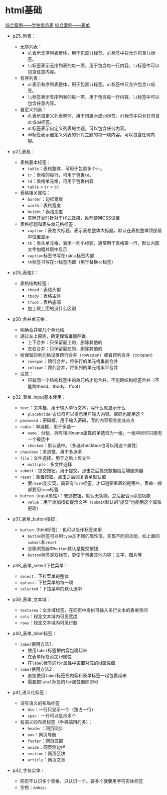 # html基础

[综合案例——学生信息表](https://www.bilibili.com/video/BV1Kg411T7t9/?p=43)
[综合案例——表单](https://www.bilibili.com/video/BV1Kg411T7t9/?p44)

- p25_列表：
    - 无序列表：
        - `ul`表示无序列表整体，用于包裹`li`标签。`ul`标签中只允许包含`li`标签。
        - `li`标签表示无序列表的每一项，用于包含每一行内容。`li`标签中可以包含任意内容。
    - 有序列表：
        - `ol`表示有序列表整体，用于包裹`li`标签。`ol`标签中只允许包含`li`标签。
        - `li`标签表示有序列表的每一项，用于包含每一行内容。`li`标签中可以包含任意内容。
    - 自定义列表：
        - `dl`表示自定义列表整体，用于包裹`dt`或`dd`标签。`dl`标签中只允许包含`dt`或`dd`标签。
        - `dt`标签表示自定义列表的主题。可以包含任何内容。
        - `dd`标签表示自定义列表的针对主题的每一项内容。可以包含任何内容。

- p27_表格：
    - 表格基本标签：
        - `table`：表格整体，可用于包裹多个`tr`。
        - `tr`：表格的每行，可用于包裹`td`。
        - `td`：表格单元格，可用于包裹内容
        - `table` > `tr` > `td`
    - 表格相关属性：
        - `border`：边框宽度
        - `width`：表格宽度
        - `height`：表格高度
        - 实际开发时针对于样式效果，推荐使用CSS设置
    - 表格标题和表头单元格标签：
        - `caption`：表格大标题，表示表格整体大标题，默认在表格整体顶部居中位置显示
        - `th`：表头单元格，表示一列小标题，通常用于表格第一行，默认内部文字加粗并居中显示
        - `caption`标签书写在`table`标签内部
        - `th`标签书写在`tr`标签内部（用于替换`td`标签）
- p29_表格2：
    - 表格结构标签：
        - `thead`：表格头部
        - `tbody`：表格主体
        - `tfoot`：表格底部
        - 加上跟上面的没什么区别
- p30_合并单元格：
    - 明确合并哪几个单元格
    - 通过左上原则，确定保留谁删除谁
        - 上下合并：只保留最上的，删除其他的
        - 左右合并：只保留最左的，删除其他的
    - 给保留的单元格设置跨行合并（rowspan）或者跨列合并（colspan）
        - `rowspan`：跨行合并，将多行的单元格垂直合并
        - `colspan`：跨列合并，将多列的单元格水平合并
    - 注意：
        - 只有同一个结构标签中的单元格才能合并，不能跨结构标签合并（不能跨thead、tbody、tfoot）
- p32_表单_input基本使用：
    - `text`：文本框，用于输入单行文本，写什么就显示什么
        - `placeholder`占位符可以提示用户输入内容。密码也能用这个
    - `password`：密码框，用于输入密码，写的内容都会变成点点
    - `radio`：单选框，用于多选一
        - `name`：分组，拥有相同name属性的单选框为一组，一组中同时只能有一个被选中
        - `checked`：默认选中。（多选checkbox也可以用这个属性）
    - `checkbox`：多选框，用于多选多
    - `file`：文件选择，用于之后上传文件
        - `multiple`：多文件选择
    - `submit`：提交按钮，用于提交。点击之后提交数据给后端服务器
    - `reset`：重置按钮，点击之后回复表单默认值
        - 要`reset`能实现，需要有`form`标签。才知道要重置的是哪些。表单一般都要用`form`标签
    - `button`（input属性）：普通按钮，默认无功能，之后配合js添加功能
        - `value`：用于添加按钮提示文字（`submit`默认的“提交”也能用这个属性更改）
- p37_表单_button按钮：
    - `button`（html标签）：也可以当作标签来用
        - `button`标签可以用`type`加不同的属性值，实现不同的功能，如上面的`submit`和`reset`
        - 谷歌浏览器中`button`默认是提交按钮
        - `button`标签是双标签，更便于包裹其他内容：文字、图片等
- p38_表单_select下拉菜单：
    - `select`：下拉菜单的整体
    - `option`：下拉菜单的每一项
    - `selected`：下拉菜单的默认选中
- p39_表单_文本域：
    - `textarea`：文本域标签，在网页中提供可输入多行文本的表单空间
    - `cols`：规定文本域内可见宽度
    - `rows`：规定文本域内可见行数
- p40_表单_label标签：
    - `label`使用方法1：
        - 使用`label`标签把内容包裹起来
        - 在表单标签添加`id`属性
        - 在`label`标签的`for`属性中设置对应的id属性值
    - `label`使用方法2：
        - 直接使用`label`标签把内容和表单标签一起包裹起来
        - 需要把`label`标签的`for`属性删除即可
- p41_语义化标签：
    - 没有语义的布局标签
        - `div`：一行只显示一个（独占一行）
        - `span`：一行可以显示多个
    - 有语义的布局标签（手机端用的多）：
        - `header`：网页同步
        - `nav`：网页导航
        - `footer`：网页底部
        - `aside`：网页侧边栏
        - `section`：网页区块
        - `article`：网页文章
- p42_字符实体：
    - 网页不认识多个空格，只认识一个。要多个就要用字符实体标签
    - 空格：`&nbsp;`